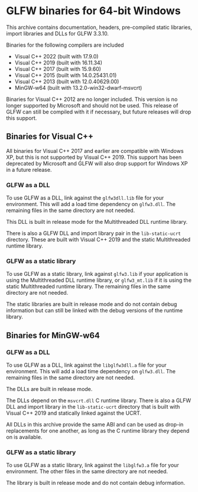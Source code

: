 # GLFW binaries for 64-bit Windows

This archive contains documentation, headers, pre-compiled static libraries,
import libraries and DLLs for GLFW 3.3.10.

Binaries for the following compilers are included

 - Visual C++ 2022 (built with 17.9.0)
 - Visual C++ 2019 (built with 16.11.34)
 - Visual C++ 2017 (built with 15.9.60)
 - Visual C++ 2015 (built with 14.0.25431.01)
 - Visual C++ 2013 (built with 12.0.40629.00)
 - MinGW-w64 (built with 13.2.0-win32-dwarf-msvcrt)

Binaries for Visual C++ 2012 are no longer included.  This version is no longer
supported by Microsoft and should not be used.  This release of GLFW can still
be compiled with it if necessary, but future releases will drop this support.


## Binaries for Visual C++

All binaries for Visual C++ 2017 and earlier are compatible with Windows XP, but
this is not supported by Visual C++ 2019.  This support has been deprecated by
Microsoft and GLFW will also drop support for Windows XP in a future release.

### GLFW as a DLL

To use GLFW as a DLL, link against the `glfw3dll.lib` file for your
environment.  This will add a load time dependency on `glfw3.dll`.  The
remaining files in the same directory are not needed.

This DLL is built in release mode for the Multithreaded DLL runtime library.

There is also a GLFW DLL and import library pair in the `lib-static-ucrt`
directory.  These are built with Visual C++ 2019 and the static Multithreaded
runtime library.

### GLFW as a static library

To use GLFW as a static library, link against `glfw3.lib` if your application
is using the Multithreaded DLL runtime library, or `glfw3_mt.lib` if it is
using the static Multithreaded runtime library.  The remaining files in the same
directory are not needed.

The static libraries are built in release mode and do not contain debug
information but can still be linked with the debug versions of the runtime
library.


## Binaries for MinGW-w64

### GLFW as a DLL

To use GLFW as a DLL, link against the `libglfw3dll.a` file for your
environment.  This will add a load time dependency on `glfw3.dll`.  The
remaining files in the same directory are not needed.

The DLLs are built in release mode.

The DLLs depend on the `msvcrt.dll` C runtime library.  There is also a GLFW
DLL and import library in the `lib-static-ucrt` directory that is built with
Visual C++ 2019 and statically linked against the UCRT.

All DLLs in this archive provide the same ABI and can be used as drop-in
replacements for one another, as long as the C runtime library they depend on is
available.

### GLFW as a static library

To use GLFW as a static library, link against the `libglfw3.a` file for your
environment.  The other files in the same directory are not needed.

The library is built in release mode and do not contain debug information.

